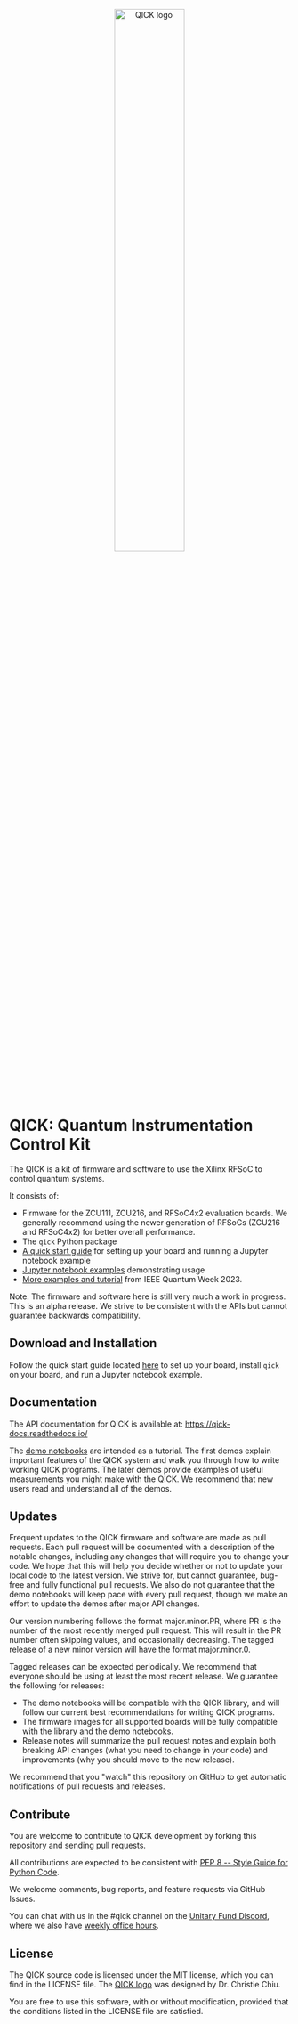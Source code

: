 
<p align="center">
 <img src="graphics/logoQICK.svg" alt="QICK logo" width=50% height=auto>
</p>

# QICK: Quantum Instrumentation Control Kit

The QICK is a kit of firmware and software to use the Xilinx RFSoC to control quantum systems.

It consists of:
* Firmware for the ZCU111, ZCU216, and RFSoC4x2 evaluation boards. We generally recommend using the newer generation of RFSoCs (ZCU216 and RFSoC4x2) for better overall performance.
* The `qick` Python package
* [A quick start guide](quick_start) for setting up your board and running a Jupyter notebook example
* [Jupyter notebook examples](qick_demos) demonstrating usage
* [More examples and tutorial](https://github.com/openquantumhardware/QCE2023_public/tree/main) from IEEE Quantum Week 2023. 

Note: The firmware and software here is still very much a work in progress. This is an alpha release. We strive to be consistent with the APIs but cannot guarantee backwards compatibility.

Download and Installation
-------------------------

Follow the quick start guide located [here](quick_start) to set up your board, install `qick` on your board, and run a Jupyter notebook example. 

Documentation
-------------

The API documentation for QICK is available at: https://qick-docs.readthedocs.io/

The [demo notebooks](qick_demos) are intended as a tutorial.
The first demos explain important features of the QICK system and walk you through how to write working QICK programs.
The later demos provide examples of useful measurements you might make with the QICK.
We recommend that new users read and understand all of the demos.

Updates
-------

Frequent updates to the QICK firmware and software are made as pull requests.
Each pull request will be documented with a description of the notable changes, including any changes that will require you to change your code.
We hope that this will help you decide whether or not to update your local code to the latest version.
We strive for, but cannot guarantee, bug-free and fully functional pull requests.
We also do not guarantee that the demo notebooks will keep pace with every pull request, though we make an effort to update the demos after major API changes.

Our version numbering follows the format major.minor.PR, where PR is the number of the most recently merged pull request.
This will result in the PR number often skipping values, and occasionally decreasing.
The tagged release of a new minor version will have the format major.minor.0.

Tagged releases can be expected periodically.
We recommend that everyone should be using at least the most recent release.
We guarantee the following for releases:
* The demo notebooks will be compatible with the QICK library, and will follow our current best recommendations for writing QICK programs.
* The firmware images for all supported boards will be fully compatible with the library and the demo notebooks.
* Release notes will summarize the pull request notes and explain both breaking API changes (what you need to change in your code) and improvements (why you should move to the new release).

We recommend that you "watch" this repository on GitHub to get automatic notifications of pull requests and releases.

Contribute
----------

You are welcome to contribute to QICK development by forking this repository and sending pull requests.

All contributions are expected to be consistent with [PEP 8 -- Style Guide for Python Code](https://www.python.org/dev/peps/pep-0008/).

We welcome comments, bug reports, and feature requests via GitHub Issues.

You can chat with us in the #qick channel on the [Unitary Fund Discord](http://discord.unitary.fund/), where we also have [weekly office hours](https://www.addevent.com/event/lw18055508).

License
-------
The QICK source code is licensed under the MIT license, which you can find in the LICENSE file.
The [QICK logo](graphics/logoQICK.svg) was designed by Dr. Christie Chiu.

You are free to use this software, with or without modification, provided that the conditions listed in the LICENSE file are satisfied.

